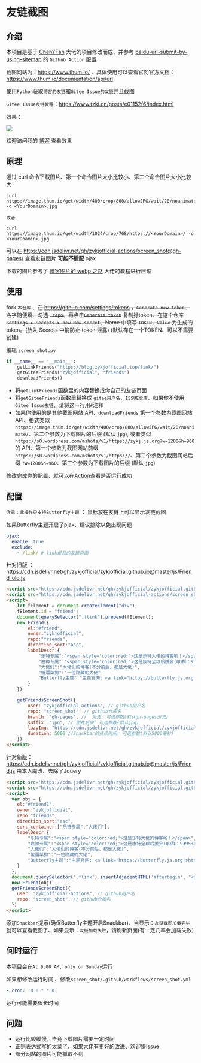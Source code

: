 # 友链截图

## 介绍

本项目是基于 [ChenYFan](https://github.com/ChenYFan/ScreenShot) 大佬的项目修改而成、并参考 [baidu-url-submit-by-using-sitemap](https://github.com/jalenchuh/baidu-url-submit-by-using-sitemap) 的 `Github Action` 配置

截图网站为：https://www.thum.io/ 、具体使用可以查看官网官方文档：https://www.thum.io/documentation/api/url

使用`Python`获取`博客的友链`和`Gitee Issue的友链`并且截图

`Gitee Issue友链教程`：https://www.tzki.cn/posts/e01152f6/index.html

效果：

![](https://cdn.jsdelivr.net/gh/zykjofficial-actions/screen_shot@main/screen_shot.gif)

欢迎访问我的 [博客](https://blog.zykjofficial.top/link/) 查看效果

## 原理

通过 curl 命令下载图片、第一个命令图片大小比较小、第二个命令图片大小比较大

```
curl https://image.thum.io/get/width/400/crop/800/allowJPG/wait/20/noanimate/https://<YourDomain>/ -o <YourDoamin>.jpg

或者

curl https://image.thum.io/get/width/1024/crop/768/https://<YourDomain>/ -o <YourDoamin>.jpg
```

可以在 https://cdn.jsdelivr.net/gh/zykjofficial-actions/screen_shot@gh-pages/ 查看友链图片 **可能不适配** pjax

下载的图片参考了 [博客图片的 webp 之路](https://blog.ccknbc.cc/posts/the-webp-road-of-blog-pictures/#) 大佬的教程进行压缩

## 使用

fork `本仓库` 、~~在 https://github.com/settings/tokens  ，`Generate new token`、名字随便填、勾选 ` repo`、再点击`Generate token` 复制好token、在这个仓库`Settings > Secrets > new New secret`、Name 中填写 `TOKEN`，`Value` 为生成的token。(放入 Secrets 中能防止 token 泄露)~~ (默认存在一个TOKEN、可以不需要创建)

编辑 `screen_shot.py`

```python
if __name__ == '__main__':
    getLinkFriends("https://blog.zykjofficial.top/link/")
    getGiteeFriends("zykjofficial", "friends")
    downloadFriends()
```

- 将`getLinkFriends`函数里的内容替换成你自己的友链页面
- 将`getGiteeFriends`函数里替换成 `gitee用户名`、`ISSUE仓库`、如果你不使用`Gitee Issue友链`、请将这一行用`#`注释
- 如果你使用的是其他截图网站 API、`downloadFriends` 第一个参数为截图网站 API、格式类似 `https://image.thum.io/get/width/400/crop/800/allowJPG/wait/20/noanimate/`、第二个参数为下载图片的后缀 (默认 `jpg`), 或者类似 `https://s0.wordpress.com/mshots/v1/https://zykj.js.org?w=1280&h=960` 的 API、第一个参数为截图网站前缀 `https://s0.wordpress.com/mshots/v1/https://`、第二个参数为截图网站后缀 `?w=1280&h=960`、第三个参数为下载图片的后缀 (默认 `jpg`)

修改完成你的配置、就可以在Action查看是否运行成功

## 配置

`注意：此操作只支持Butterfly主题` ： 鼠标放在友链上可以显示友链截图

如果Butterfly主题开启了pjax、建议排除以免出现问题

```yml
pjax:
  enable: true
  exclude:
    - /link/ # link是我的友链页面
```

针对旧版 ：https://cdn.jsdelivr.net/gh/zykjofficial/zykjofficial.github.io@master/js/Friend_old.js

```html
<script src="https://cdn.jsdelivr.net/gh/zykjofficial/zykjofficial.github.io@master/js/Friend_old.js"></script>
<script src="https://cdn.jsdelivr.net/gh/zykjofficial-actions/screen_shot@main/screen_shot.js"></script>
<script>
    let fElement = document.createElement("div");
    fElement.id = "friend";
    document.querySelector(".flink").prepend(fElement);
    new Friend({
        el:"#friend",
        owner:"zykjofficial",
        repo:"friends",
        direction_sort:"asc",
        labelDescr:{
            "乐特专属":"<span style='color:red;'>这是乐特大佬的博客哟！</span>",
            "嘉神专属":"<span style='color:red;'>这是康特全球后援会(QQ群：939534493)的群主！</span>",
            "大佬们":"大佬们的博客(不分前后、都是大佬)",
            "傻逼菜狗":"一位隐藏的大佬",
            "Butterfly主题":"主题官网: <a link='https://butterfly.js.org'>https://butterfly.js.org</a> ",
        }
    })

    getFriendsScreenShot({
        user: "zykjofficial-actions", // github用户名
        repo: "screen_shot", // github仓库名
        branch: "gh-pages", //  分支: 可选参数(默认gh-pages分支)
        suffix: "jpg", // 图片后缀: 可选参数(默认jpg)
        lazyImg: "https://cdn.jsdelivr.net/gh/zykjofficial/zykjofficial.github.io@master/img/loading.gif", // 懒加载图片: 可选参数(默认https://cdn.jsdelivr.net/gh/zykjofficial/zykjofficial.github.io@master/img/loading.gif)
        duration: 5000 //Snackbar的持续时间: 可选参数(默认5000毫秒)
    })
</script>
```

针对新版：https://cdn.jsdelivr.net/gh/zykjofficial/zykjofficial.github.io@master/js/Friend.js 由本人魔改、去除了Jquery

```html
<script src='https://cdn.jsdelivr.net/gh/zykjofficial/zykjofficial.github.io@master/js/Friend.js'></script>
<script src="https://cdn.jsdelivr.net/gh/zykjofficial/zykjofficial.github.io@master/js/screen_shot.js"></script>
<script>
  var obj = {
    el:"#friend1",
    owner:"zykjofficial",
    repo:"friends",
    direction_sort:"asc",
    sort_container:["乐特专属","大佬们"],
    labelDescr:{
        "乐特专属":"<span style='color:red;'>这是乐特大佬的博客哟！</span>",
        "嘉神专属":"<span style='color:red;'>这是康特全球后援会(QQ群：939534493)的群主！</span>",
        "大佬们":"大佬们的博客(不分前后、都是大佬)",
        "傻逼菜狗":"一位隐藏的大佬",
        "Butterfly主题":"主题官网: <a link='https://butterfly.js.org'>https://butterfly.js.org</a> ",
    }
  };
  document.querySelector('.flink').insertAdjacentHTML('afterbegin', "<div id='friend1'></div>")
  new Friend(obj)
  getFriendsScreenShot({
    user: "zykjofficial-actions", // github用户名
    repo: "screen_shot", // github仓库名
  })
</script>
```

添加`Snackbar`提示(确保Butterfly主题开启Snackbar)、当显示：`友链截图加载完毕` 就可以查看截图了、如果显示：`友链加载失败`，请刷新页面(有一定几率会加载失败)

## 何时运行

本项目会在`At 9:00 AM, only on Sunday`运行

如果想修改运行时间 、修改`screen_shot/.github/workflows/screen_shot.yml`

```yml
- cron: '0 0 * * 0'
```

 运行可能需要很长时间

## 问题

- 运行比较缓慢，毕竟下载图片需要一定时间
- 正则表达式写的太菜了、如果大佬有更好的改进、欢迎提Issue
- 部分网站的图片可能抓取不到

